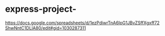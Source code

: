 # express-project-

https://docs.google.com/spreadsheets/d/1ezPdiwrTnA6IpG1JBvZSffXgxff72ShwNntC1DLlA80/edit#gid=1030287311
